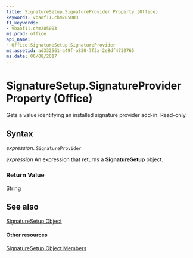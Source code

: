 ```yaml
---
title: SignatureSetup.SignatureProvider Property (Office)
keywords: vbaof11.chm285003
f1_keywords:
- vbaof11.chm285003
ms.prod: office
api_name:
- Office.SignatureSetup.SignatureProvider
ms.assetid: ad332561-a49f-a830-7f3a-2e8df4730765
ms.date: 06/08/2017
---
```



# SignatureSetup.SignatureProvider Property (Office)

Gets a value identifying an installed signature provider add-in. Read-only.


## Syntax

 _expression_. `SignatureProvider`

 _expression_ An expression that returns a **SignatureSetup** object.


### Return Value

String


## See also


[SignatureSetup Object](signaturesetup-object-office.md)
#### Other resources


[SignatureSetup Object Members](signaturesetup-members-office.md)

